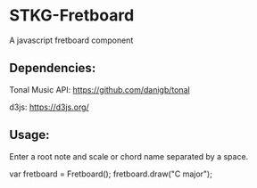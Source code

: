 # STKG-Fretboard

A javascript fretboard component

## Dependencies:

Tonal Music API: https://github.com/danigb/tonal

d3js: https://d3js.org/

## Usage:

Enter a root note and scale or chord name separated by a space.

  var fretboard = Fretboard();
  fretboard.draw("C major");
